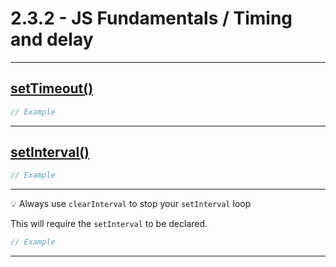 # 2.3.2 - JS Fundamentals / Timing and delay

---

## [setTimeout()](https://www.w3schools.com/jsref/met_win_settimeout.asp)

```js
// Example

```

---

## [setInterval()](https://www.w3schools.com/jsref/met_win_setinterval.asp)

```js
// Example

```

---

💡 Always use `clearInterval` to stop your `setInterval` loop

This will require the `setInterval` to be declared.

```js
// Example

```

---



